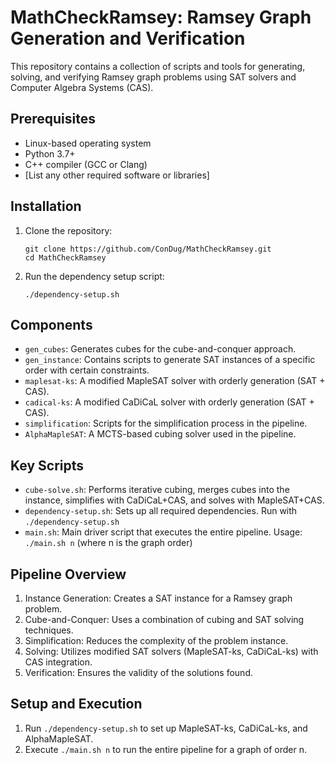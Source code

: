# MathCheckRamsey: Ramsey Graph Generation and Verification

This repository contains a collection of scripts and tools for generating, solving, and verifying Ramsey graph problems using SAT solvers and Computer Algebra Systems (CAS). 

## Prerequisites

- Linux-based operating system
- Python 3.7+
- C++ compiler (GCC or Clang)
- [List any other required software or libraries]

## Installation

1. Clone the repository:
   ```
   git clone https://github.com/ConDug/MathCheckRamsey.git
   cd MathCheckRamsey
   ```
2. Run the dependency setup script:
   ```
   ./dependency-setup.sh
   ```

## Components

- `gen_cubes`: Generates cubes for the cube-and-conquer approach.
- `gen_instance`: Contains scripts to generate SAT instances of a specific order with certain constraints.
- `maplesat-ks`: A modified MapleSAT solver with orderly generation (SAT + CAS).
- `cadical-ks`: A modified CaDiCaL solver with orderly generation (SAT + CAS).
- `simplification`: Scripts for the simplification process in the pipeline.
- `AlphaMapleSAT`: A MCTS-based cubing solver used in the pipeline.

## Key Scripts

- `cube-solve.sh`: Performs iterative cubing, merges cubes into the instance, simplifies with CaDiCaL+CAS, and solves with MapleSAT+CAS.
- `dependency-setup.sh`: Sets up all required dependencies. Run with `./dependency-setup.sh`
- `main.sh`: Main driver script that executes the entire pipeline. Usage: `./main.sh n` (where n is the graph order)

## Pipeline Overview

1. Instance Generation: Creates a SAT instance for a Ramsey graph problem.
2. Cube-and-Conquer: Uses a combination of cubing and SAT solving techniques.
3. Simplification: Reduces the complexity of the problem instance.
4. Solving: Utilizes modified SAT solvers (MapleSAT-ks, CaDiCaL-ks) with CAS integration.
5. Verification: Ensures the validity of the solutions found.

## Setup and Execution

1. Run `./dependency-setup.sh` to set up MapleSAT-ks, CaDiCaL-ks, and AlphaMapleSAT.
2. Execute `./main.sh n` to run the entire pipeline for a graph of order n.
